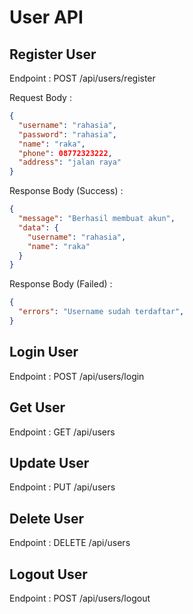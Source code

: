 # User API

## Register User

Endpoint : POST /api/users/register

Request Body :

```json
{
  "username": "rahasia",
  "password": "rahasia",
  "name": "raka",
  "phone": 08772323222,
  "address": "jalan raya"
}
```

Response Body (Success) :

```json
{
  "message": "Berhasil membuat akun",
  "data": {
    "username": "rahasia",
    "name": "raka"
  }
}
```

Response Body (Failed) :

```json
{
  "errors": "Username sudah terdaftar",
}
```

## Login User

Endpoint : POST /api/users/login

## Get User

Endpoint : GET /api/users

## Update User

Endpoint : PUT /api/users

## Delete User

Endpoint : DELETE /api/users

## Logout User

Endpoint : POST /api/users/logout
